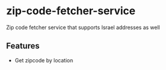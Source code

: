 # zip-code-fetcher-service
Zip code fetcher service that supports Israel addresses as well


## Features
* Get zipcode by location
